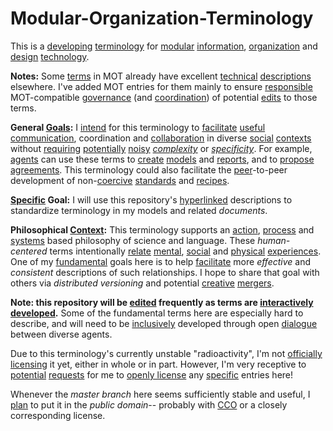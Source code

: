 # Modular-Organization-Terminology
This is a [developing](https://github.com/gcassel/Modular-Organization-Terminology/blob/master/terms/develop.md) [terminology](https://github.com/gcassel/Modular-Organization-Terminology/blob/master/terms/terminology.md) for [modular](https://github.com/gcassel/Modular-Organization-Terminology/blob/master/terms/modular.md) [information](https://github.com/gcassel/Modular-Organization-Terminology/blob/master/terms/information.md), [organization](https://github.com/gcassel/Modular-Organization-Terminology/blob/master/terms/organization.md) and [design](https://github.com/gcassel/Modular-Organization-Terminology/blob/master/terms/design.md) [technology](https://github.com/gcassel/Modular-Organization-Terminology/blob/master/terms/technology.md). 

**Notes:**  Some [terms](https://github.com/gcassel/Modular-Organization-Terminology/blob/master/terms/term.md) in MOT already have excellent [technical](https://github.com/gcassel/Modular-Organization-Terminology/blob/master/terms/technical.md) [descriptions](https://github.com/gcassel/Modular-Organization-Terminology/blob/master/terms/describe.md) elsewhere.  I've added MOT entries for them mainly to ensure [responsible](https://github.com/gcassel/Modular-Organization-Terminology/blob/master/terms/responsibility.md) MOT-compatible [governance](https://github.com/gcassel/Modular-Organization-Terminology/blob/master/terms/governance.md) (and [coordination](https://github.com/gcassel/Modular-Organization-Terminology/blob/master/terms/coordination.md)) of potential [edits](https://github.com/gcassel/Modular-Organization-Terminology/blob/master/terms/edit.md) to those terms.

**General [Goals](https://github.com/gcassel/Modular-Organization-Terminology/blob/master/terms/goal.md):**
I [intend](https://github.com/gcassel/Modular-Organization-Terminology/blob/master/terms/intention.md) for this terminology to [facilitate](https://github.com/gcassel/Modular-Organization-Terminology/blob/master/terms/facilitation.md) [useful](https://github.com/gcassel/Modular-Organization-Terminology/blob/master/terms/use.md) [communication](https://github.com/gcassel/Modular-Organization-Terminology/blob/master/terms/communication.md), coordination and [collaboration](https://github.com/gcassel/Modular-Organization-Terminology/blob/master/terms/collaboration.md) in diverse [social](https://github.com/gcassel/Modular-Organization-Terminology/blob/master/terms/social.md) [contexts](https://github.com/gcassel/Modular-Organization-Terminology/blob/master/terms/context.md) without [requiring](https://github.com/gcassel/Modular-Organization-Terminology/blob/master/terms/require.md) [potentially](https://github.com/gcassel/Modular-Organization-Terminology/blob/master/terms/potential.md) [noisy](https://github.com/gcassel/Modular-Organization-Terminology/blob/master/terms/noise.md) *[complexity](https://github.com/gcassel/Modular-Organization-Terminology/blob/master/terms/complexity.md)* or *[specificity](https://github.com/gcassel/Modular-Organization-Terminology/blob/master/terms/specification.md)*.  For example, [agents](https://github.com/gcassel/Modular-Organization-Terminology/blob/master/terms/agent.md) can use these terms to [create](https://github.com/gcassel/Modular-Organization-Terminology/blob/master/terms/creation.md) [models](https://github.com/gcassel/Modular-Organization-Terminology/blob/master/terms/model.md) and [reports](https://github.com/gcassel/Modular-Organization-Terminology/blob/master/terms/report.md), and to [propose](https://github.com/gcassel/Modular-Organization-Terminology/blob/master/terms/proposal.md) [agreements](https://github.com/gcassel/Modular-Organization-Terminology/blob/master/terms/agreement.md).  This terminology could also facilitate the [peer](https://github.com/gcassel/Modular-Organization-Terminology/blob/master/terms/peer.md)-to-peer development of non-[coercive](https://github.com/gcassel/Modular-Organization-Terminology/blob/master/terms/coercion.md) [standards](https://github.com/gcassel/Modular-Organization-Terminology/blob/master/terms/standard.md) and [recipes](https://github.com/gcassel/Modular-Organization-Terminology/blob/master/terms/recipe.md).  

**[Specific](https://github.com/gcassel/Modular-Organization-Terminology/blob/master/terms/specific.md) Goal:**
I will use this repository's [hyperlinked](https://github.com/gcassel/Modular-Organization-Terminology/blob/master/terms/hyperlink.md) descriptions to standardize terminology in my models and related *documents*.

**Philosophical [Context](https://github.com/gcassel/Modular-Organization-Terminology/blob/master/terms/context.md):** 
This terminology supports an [action](https://github.com/gcassel/Modular-Organization-Terminology/blob/master/terms/action.md), [process](https://github.com/gcassel/Modular-Organization-Terminology/blob/master/terms/process.md) and [systems](https://github.com/gcassel/Modular-Organization-Terminology/blob/master/terms/system.md) based philosophy of science and language.  These *human-centered* terms intentionally [relate](https://github.com/gcassel/Modular-Organization-Terminology/blob/master/terms/relationship.md) [mental](https://github.com/gcassel/Modular-Organization-Terminology/blob/master/terms/mental.md), [social](https://github.com/gcassel/Modular-Organization-Terminology/blob/master/terms/social.md) and [physical](https://github.com/gcassel/Modular-Organization-Terminology/blob/master/terms/physical.md) [experiences](https://github.com/gcassel/Modular-Organization-Terminology/blob/master/terms/experience.md).  One of my [fundamental](https://github.com/gcassel/Modular-Organization-Terminology/blob/master/terms/fundamental.md) goals here is to help [facilitate](https://github.com/gcassel/Modular-Organization-Terminology/blob/master/terms/facilitation.md) more *effective* and *consistent* descriptions of such relationships.  I hope to share that goal with others via *distributed versioning* and potential [creative](https://github.com/gcassel/Modular-Organization-Terminology/blob/master/terms/creation.md) [mergers](https://github.com/gcassel/Modular-Organization-Terminology/blob/master/terms/merge.md).

**Note: this repository will be [edited](https://github.com/gcassel/Modular-Organization-Terminology/blob/master/terms/edit.md) frequently as terms are [interactively](https://github.com/gcassel/Modular-Organization-Terminology/blob/master/terms/interaction.md) [developed](https://github.com/gcassel/Modular-Organization-Terminology/blob/master/terms/develop.md).**  Some of the fundamental terms here are especially hard to describe, and will need to be [inclusively](https://github.com/gcassel/Modular-Organization-Terminology/blob/master/terms/include.md) developed through open [dialogue](https://github.com/gcassel/Modular-Organization-Terminology/blob/master/terms/dialogue.md) between diverse agents.

Due to this terminology's currently unstable "radioactivity", I'm not [officially](https://github.com/gcassel/Modular-Organization-Terminology/blob/master/terms/official.md) [licensing](https://github.com/gcassel/Modular-Organization-Terminology/blob/master/terms/license.md) it yet, either in whole or in part.   However, I'm very receptive to [potential](https://github.com/gcassel/Modular-Organization-Terminology/blob/master/terms/potential.md) [requests](https://github.com/gcassel/Modular-Organization-Terminology/blob/master/terms/request.md) for me to [openly license](https://github.com/gcassel/Modular-Organization-Terminology/blob/master/terms/open-license.md) any [specific](https://github.com/gcassel/Modular-Organization-Terminology/blob/master/terms/specific.md) entries here!  

Whenever the *master branch* here seems sufficiently stable and useful, I [plan](https://github.com/gcassel/Modular-Organization-Terminology/blob/master/terms/plan.md) to put it in the *public domain*-- probably with [CCO](https://creativecommons.org/share-your-work/public-domain/cc0/) or a closely corresponding license.  
